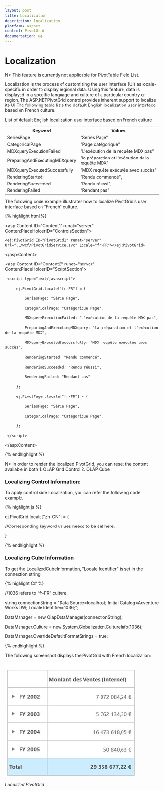 ```yaml
---
layout: post
title: Localization
description: localization
platform: aspnet
control: PivotGrid
documentation: ug
---
```


# Localization

N> This feature is currently not applicable for PivotTable Field List.

Localization is the process of customizing the user interface (UI) as locale-specific in order to display regional data. Using this feature, data is displayed in a specific language and culture of a particular country or region. The ASP.NETPivotGrid control provides inherent support to localize its UI.The following table lists the default English localization user interface based on French culture. 

List of default English localization user interface based on French culture


<table>
<tr>
<th>
Keyword</th><th>
Values</th></tr>
<tr>
<td>
SeriesPage</td><td>
“Series Page”</td></tr>
<tr>
<td>
CategoricalPage</td><td>
"Page catégorique"</td></tr>
<tr>
<td>
MDXqueryExecutionFailed</td><td>
"L'exécution de la requête MDX pas"</td></tr>
<tr>
<td>
PreparingAndExecutingMDXquery</td><td>
"la préparation et l'exécution de la requête MDX"</td></tr>
<tr>
<td>
MDXqueryExecutedSuccessfully</td><td>
"MDX requête exécutée avec succès"</td></tr>
<tr>
<td>
RenderingStarted:</td><td>
"Rendu commencé",</td></tr>
<tr>
<td>
RenderingSucceeded</td><td>
"Rendu réussi",</td></tr>
<tr>
<td>
RenderingFailed</td><td>
"Rendant pas"</td></tr>
</table>


The following code example illustrates how to localize PivotGrid’s user interface based on “French” culture.


{% highlight html %}


<asp:Content ID="Content1" runat="server" ContentPlaceHolderID="ControlsSection">

    <ej:PivotGrid ID="PivotGrid1" runat="server" Url="../wcf/PivotGridService.svc" Locale="fr-FR"></ej:PivotGrid>

</asp:Content>

<asp:Content ID="Content2" runat="server" ContentPlaceHolderID="ScriptSection">

     <script type="text/javascript">

         ej.PivotGrid.locale["fr-FR"] = {

             SeriesPage: "Série Page",

             CategoricalPage: "Catégorique Page",

             MDXqueryExecutionFailed: "L'exécution de la requête MDX pas",

             PreparingAndExecutingMDXquery: "la préparation et l'exécution de la requête MDX",

             MDXqueryExecutedSuccessfully: "MDX requête exécutée avec succès",

             RenderingStarted: "Rendu commencé",

             RenderingSucceeded: "Rendu réussi",

             RenderingFailed: "Rendant pas"

         };

         ej.PivotPager.locale["fr-FR"] = {

             SeriesPage: "Série Page",

             CategoricalPage: "Catégorique Page",

         };

     </script>

</asp:Content>

{% endhighlight %}


N> In order to render the localized PivotGrid, you can reset the content available in both 1. OLAP Grid Control 2. OLAP Cube

### Localizing Control Information: 

To apply control side Localization, you can refer the following code example.

{% highlight js %}


ej.PivotGrid.locale["zh-CN"] = {

//Corresponding keyword values needs to be set here.

} 

{% endhighlight %}

### Localizing Cube Information

To get the LocalizedCubeInformation, “Locale Identifier" is set in the connection string


{% highlight C# %}


//1036 refers to “fr-FR” culture.

string connectionString = "Data Source=localhost; Initial Catalog=Adventure Works DW; Locale Identifier=1036;";

DataManager = new OlapDataManager(connectionString);

DataManager.Culture = new System.Globalization.CultureInfo(1036);

DataManager.OverrideDefaultFormatStrings = true;

{% endhighlight %}


The following screenshot displays the PivotGrid with French localization:

 ![](Localization_images/Localization_img1.png) 

_Localized PivotGrid_
